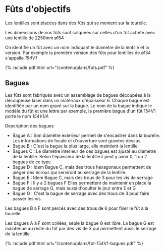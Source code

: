 # Fûts d'objectifs

Les lentilles sont placées dans des fûts qui se montent sur la tourelle.

Les dimensions de nos fûts sont calquées sur celles d'un fût acheté avec une lentille de 2250mm ø154

On identifie un fût avec un nom indiquant le diamètre de la lentille et la version. Par exemple la première version des fûts pour lentilles de ø154 s'appelle *154V1*

{% include pdf.html url="/contenu/plans/futs.pdf" %}

## Bagues

Les fûts sont fabriqués avec un assemblage de bagues découpées à la découpeuse laser dans un matériaux d'épaisseur 6. Chaque bague est identifiée par un nom gravé sur la bague. Le nom de la bague indique le modèle du fût et une lettre par exemple, la première bague d'un fût 154V1 porte le nom *154V1/A*

Description des bagues

- Bague A : Son diamètre exterieur permet de s'encastrer dans la tourelle. Les informations de focale et d'ouverture sont gravées dessus.
- Bague B : C'est la bague la plus large, elle maintient la lentille
- Bagues C : Le diamètre interieur de ces bagues est ajusté au diamètre de la lentille. Selon l'epaisseur de la lentille il peut y avoir 0, 1 ou 2 bagues de ce type
- Bague D : Idem Bague C, mais des trous hexagonaux permettent de piéger des écrous qui serviront au serrage de la lentille.
- Bague E : Idem Bague C, mais des trous de 3 pour les vis de serrage
- Bague F : Il y a 2 bagues F Elles permettent de maintenir en place la bague de serrage G, mais aussi d'oculter le jour entre E et G
- Bague G : C'est la bague de serrage avec des trous de 3 pour faire passer les vis.

Les bagues B à F sont percés avec des trous de 6 pour fixer le fût à la tourelle.

Les bagues A à F sont collées, seule la bague G est libre. La bague G est maintenue au reste du fût par des vis de 3 qui permettent aussi le serrage de la lentille.

{% include pdf.html url="/contenu/plans/fut-154V1-bagues.pdf" %}
